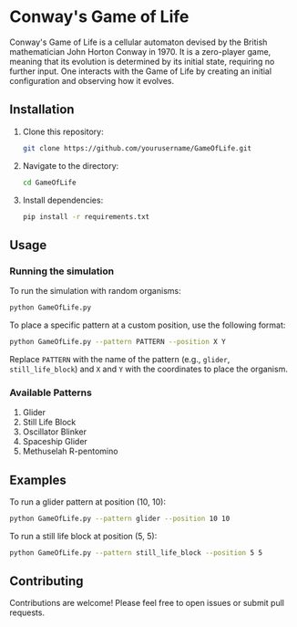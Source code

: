 
# Conway's Game of Life

Conway's Game of Life is a cellular automaton devised by the British mathematician John Horton Conway in 1970. It is a zero-player game, meaning that its evolution is determined by its initial state, requiring no further input. One interacts with the Game of Life by creating an initial configuration and observing how it evolves.

## Installation

1. Clone this repository:

    ```bash
    git clone https://github.com/yourusername/GameOfLife.git
    ```

2. Navigate to the directory:

    ```bash
    cd GameOfLife
    ```

3. Install dependencies:

    ```bash
    pip install -r requirements.txt
    ```

## Usage

### Running the simulation

To run the simulation with random organisms:

```bash
python GameOfLife.py
```

To place a specific pattern at a custom position, use the following format:

```bash
python GameOfLife.py --pattern PATTERN --position X Y
```

Replace `PATTERN` with the name of the pattern (e.g., `glider`, `still_life_block`) and `X` and `Y` with the coordinates to place the organism.

### Available Patterns

1. Glider
2. Still Life Block
3. Oscillator Blinker
4. Spaceship Glider
5. Methuselah R-pentomino

## Examples

To run a glider pattern at position (10, 10):

```bash
python GameOfLife.py --pattern glider --position 10 10
```

To run a still life block at position (5, 5):

```bash
python GameOfLife.py --pattern still_life_block --position 5 5
```

## Contributing

Contributions are welcome! Please feel free to open issues or submit pull requests.

